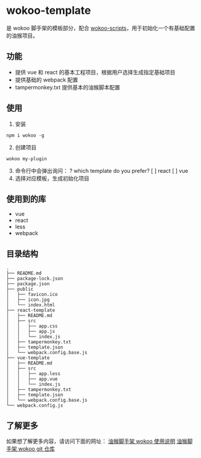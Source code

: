 # wokoo-template

是 wokoo 脚手架的模板部分，配合 [wokoo-scripts](https://www.npmjs.com/package/wokoo-scripts)，用于初始化一个有基础配置的油猴项目。

## 功能

- 提供 vue 和 react 的基本工程项目，根据用户选择生成指定基础项目
- 提供基础的 webpack 配置
- tampermonkey.txt 提供基本的油猴脚本配置

## 使用

1. 安装

```
npm i wokoo -g
```

2. 创建项目

```
wokoo my-plugin
```

3. 命令行中会弹出询问：
   ? which template do you prefer?
   [ ] react
   [ ] vue
4. 选择对应模板，生成初始化项目

## 使用到的库

- vue
- react
- less
- webpack

## 目录结构

```
.
├── README.md
├── package-lock.json
├── package.json
├── public
│   ├── favicon.ico
│   ├── icon.jpg
│   └── index.html
├── react-template
│   ├── README.md
│   ├── src
│   │   ├── app.css
│   │   ├── app.js
│   │   └── index.js
│   ├── tampermonkey.txt
│   ├── template.json
│   └── webpack.config.base.js
├── vue-template
│   ├── README.md
│   ├── src
│   │   ├── app.less
│   │   ├── app.vue
│   │   └── index.js
│   ├── tampermonkey.txt
│   ├── template.json
│   └── webpack.config.base.js
└── webpack.config.js
```

## 了解更多

如果想了解更多内容，请访问下面的网址：
[油猴脚手架 wokoo 使用说明](https://juejin.cn/post/6922815205575491597)
[油猴脚手架 wokoo git 仓库](https://github.com/kinyaying/wokoo)
